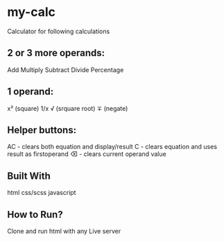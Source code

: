 # my-calc

Calculator for following calculations

2 or 3 more operands:
--------------
Add
Multiply
Subtract
Divide
Percentage

1 operand:
----------
x² (square)
1/x
√ (srquare root)
∓ (negate)

Helper buttons:
---------------
AC - clears both equation and display/result
C - clears equation and uses result as firstoperand
⌫ - clears current operand value

Built With
--------
html
css/scss
javascript

How to Run?
----------
Clone and run html with any Live server
